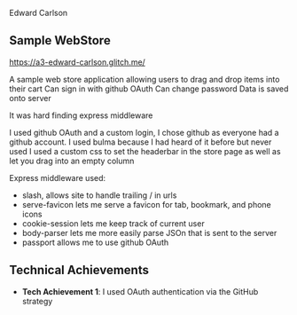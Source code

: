 Edward Carlson
## Sample WebStore
https://a3-edward-carlson.glitch.me/ 

A sample web store application allowing users to drag and drop items into their cart
Can sign in with github OAuth
Can change password
Data is saved onto server

It was hard finding express middleware

I used github OAuth and a custom login, I chose github as everyone had a github account.
I used bulma because I had heard of it before but never used
I used a custom css to set the headerbar in the store page as well as let you drag into an empty column

Express middleware used:
- slash, allows site to handle trailing / in urls
- serve-favicon lets me serve a favicon for tab, bookmark, and phone icons
- cookie-session lets me keep track of current user
- body-parser lets me more easily parse JSOn that is sent to the server
- passport allows me to use github OAuth

## Technical Achievements
- **Tech Achievement 1**: I used OAuth authentication via the GitHub strategy
